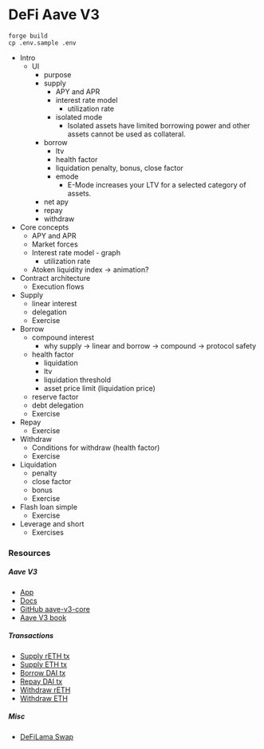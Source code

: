 # DeFi Aave V3

```
forge build
cp .env.sample .env
```

- Intro
  - UI
    - purpose
    - supply
      - APY and APR
      - interest rate model
        - utilization rate
      - isolated mode
        - Isolated assets have limited borrowing power and other assets cannot be used as collateral.
    - borrow
      - ltv
      - health factor
      - liquidation penalty, bonus, close factor
      - emode
        - E-Mode increases your LTV for a selected category of assets.
    - net apy
    - repay
    - withdraw
- Core concepts
  - APY and APR
  - Market forces
  - Interest rate model - graph
    - utilization rate
  - Atoken liquidity index -> animation?
- Contract architecture
  - Execution flows
- Supply
  - linear interest
  - delegation
  - Exercise
- Borrow
  - compound interest
    - why supply -> linear and borrow -> compound -> protocol safety
  - health factor
    - liquidation
    - ltv
    - liquidation threshold
    - asset price limit (liquidation price)
  - reserve factor
  - debt delegation
  - Exercise
- Repay
  - Exercise
- Withdraw
  - Conditions for withdraw (health factor)
  - Exercise
- Liquidation
  - penalty
  - close factor
  - bonus
  - Exercise
- Flash loan simple
  - Exercise
- Leverage and short
  - Exercises

### Resources

##### Aave V3

- [App](https://app.aave.com/)
- [Docs](https://aave.com/docs)
- [GitHub aave-v3-core](https://github.com/aave/aave-v3-core)
- [Aave V3 book](https://calnix.gitbook.io/aave-book)

##### Transactions

- [Supply rETH tx](https://etherscan.io/tx/0xc1120138b3aa3dc6a49ef7e84ecd17530c273e2442f83e47025d819d9a700743)
- [Supply ETH tx](https://etherscan.io/tx/0x21de14e5c58b9431a70b780893d01f0b82f07a0495d851d97fc0e85c64887610)
- [Borrow DAI tx](https://etherscan.io/tx/0x5e4deab9462bec720f883522d306ec306959cb3ae1ec2eaf0d55477eed01b5a4)
- [Repay DAI tx](https://etherscan.io/tx/0x1145e9815060164ef9234bdbc6d88db97ac5dda7b1e30732dc981145604e0373)
- [Withdraw rETH](https://etherscan.io/tx/0x7442ab56bfe90a189516f44846b93d25aa0dde3bbfba935429ac561ab34bc575)
- [Withdraw ETH](https://etherscan.io/tx/0x748e56cfaa10b6d629bd06badfdf83b337956e640523bbb1805901e11915c517)

##### Misc

- [DeFiLama Swap](https://swap.defillama.com/)
